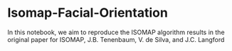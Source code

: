 # Isomap-Facial-Orientation
In this notebook, we aim to reproduce the ISOMAP algorithm results in the original paper for ISOMAP, J.B. Tenenbaum, V. de Silva, and J.C. Langford
